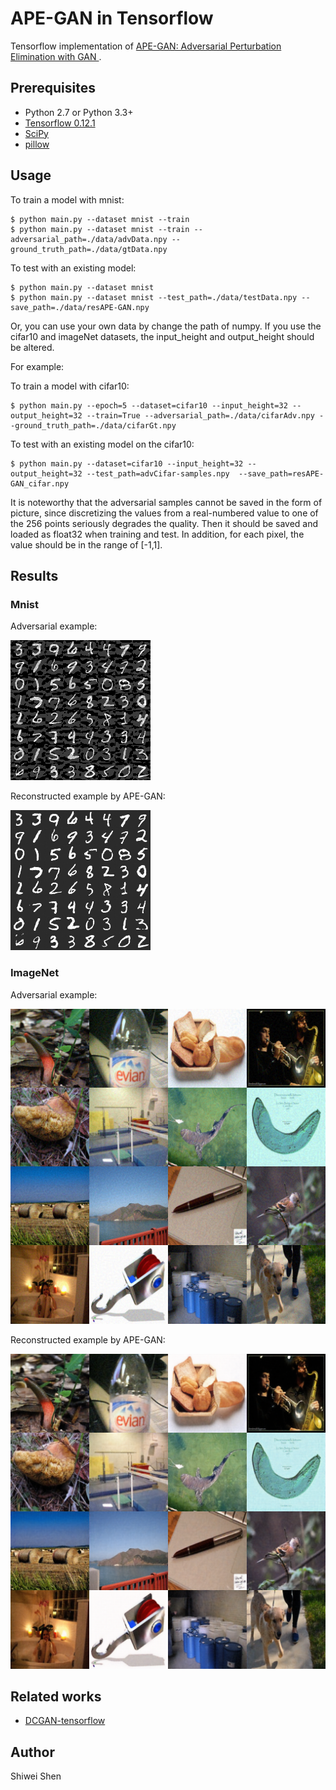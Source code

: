 # APE-GAN in Tensorflow

Tensorflow implementation of [APE-GAN: Adversarial Perturbation Elimination with GAN
](https://arxiv.org/pdf/1707.05474.pdf).

## Prerequisites

- Python 2.7 or Python 3.3+
- [Tensorflow 0.12.1](https://github.com/tensorflow/tensorflow/tree/r0.12)
- [SciPy](http://www.scipy.org/install.html)
- [pillow](https://github.com/python-pillow/Pillow)

## Usage

To train a model with mnist:

    $ python main.py --dataset mnist --train
    $ python main.py --dataset mnist --train --adversarial_path=./data/advData.npy --ground_truth_path=./data/gtData.npy
    
To test with an existing model:

    $ python main.py --dataset mnist
    $ python main.py --dataset mnist --test_path=./data/testData.npy --save_path=./data/resAPE-GAN.npy

Or, you can use your own data by change the path of numpy. If you use the cifar10 and imageNet datasets, the input_height and output_height should be altered.

For example:

To train a model with cifar10:
    
    $ python main.py --epoch=5 --dataset=cifar10 --input_height=32 --output_height=32 --train=True --adversarial_path=./data/cifarAdv.npy --ground_truth_path=./data/cifarGt.npy

To test with an existing model on the cifar10:

    $ python main.py --dataset=cifar10 --input_height=32 --output_height=32 --test_path=advCifar-samples.npy  --save_path=resAPE-GAN_cifar.npy 

It is noteworthy that the adversarial samples cannot be
saved in the form of picture, since discretizing the values
from a real-numbered value to one of the 256 points seriously
degrades the quality. Then it should be saved and
loaded as float32 when training and test. In addition, for each pixel, 
the value should be in the range of [-1,1].

## Results
### Mnist
Adversarial example:

![result1](assets/mnist_adv.png)

Reconstructed example by APE-GAN:

![result2](assets/mnist_APE-GAN.png)

### ImageNet

Adversarial example:

![result3](assets/imageNet_adv.png)

Reconstructed example by APE-GAN:

![result4](assets/imageNet_APE-GAN.png)

## Related works

- [DCGAN-tensorflow](https://github.com/carpedm20/DCGAN-tensorflow)

## Author

Shiwei Shen
